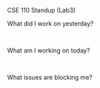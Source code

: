 <!DOCTYPE html>
<html lang="en">
  <head>
    <meta charset="utf-8">
    <link rel="stylesheet" href="style.css">
    CSE 110 Standup (Lab3)
  <body>
    <p> What did I work on yesterday? </p>
    <br>
    <p> What am I working on today? </p>
    <br>
    <p> What issues are blocking me? </p>
  </body>
</html>
